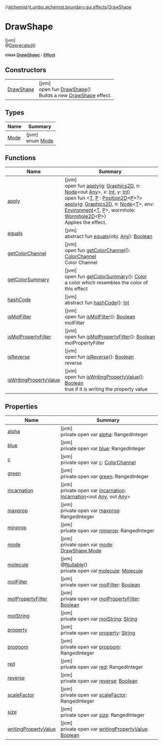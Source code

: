 //[alchemist](../../../index.md)/[it.unibo.alchemist.boundary.gui.effects](../index.md)/[DrawShape](index.md)

# DrawShape

[jvm]\
@[Deprecated](https://docs.oracle.com/javase/8/docs/api/java/lang/Deprecated.html)()

~~class~~ [~~DrawShape~~](index.md) ~~:~~ [~~Effect~~](../-effect/index.md)

## Constructors

| | |
|---|---|
| [DrawShape](-draw-shape.md) | [jvm]<br>open fun [DrawShape](-draw-shape.md)()<br>Builds a new [DrawShape](index.md) effect. |

## Types

| Name | Summary |
|---|---|
| [Mode](-mode/index.md) | [jvm]<br>enum [Mode](-mode/index.md) |

## Functions

| Name | Summary |
|---|---|
| [apply](apply.md) | [jvm]<br>open fun [apply](apply.md)(g: [Graphics2D](https://docs.oracle.com/javase/8/docs/api/java/awt/Graphics2D.html), n: [Node](../../it.unibo.alchemist.model.interfaces/-node/index.md)<out [Any](https://kotlinlang.org/api/latest/jvm/stdlib/kotlin/-any/index.html)>, x: [Int](https://kotlinlang.org/api/latest/jvm/stdlib/kotlin/-int/index.html), y: [Int](https://kotlinlang.org/api/latest/jvm/stdlib/kotlin/-int/index.html))<br>open fun <[T](../-effect/apply.md), [P](../-effect/apply.md) : [Position2D](../../it.unibo.alchemist.model.interfaces/-position2-d/index.md)<[P](../../it.unibo.alchemist.boundary.wormhole.implementation/-wormhole-swing/index.md)>?> [apply](../-effect/apply.md)(g: [Graphics2D](https://docs.oracle.com/javase/8/docs/api/java/awt/Graphics2D.html), n: [Node](../../it.unibo.alchemist.model.interfaces/-node/index.md)<[T](../../it.unibo.alchemist.boundary.monitors/-map-display/index.md)>, env: [Environment](../../it.unibo.alchemist.model.interfaces/-environment/index.md)<[T](../../it.unibo.alchemist.boundary.monitors/-map-display/index.md), [P](../../it.unibo.alchemist.boundary.wormhole.implementation/-wormhole-swing/index.md)>, wormhole: [Wormhole2D](../../it.unibo.alchemist.boundary.wormhole.interfaces/-wormhole2-d/index.md)<[P](../../it.unibo.alchemist.boundary.wormhole.implementation/-wormhole-swing/index.md)>)<br>Applies the effect. |
| [equals](../-effect/equals.md) | [jvm]<br>abstract fun [equals](../-effect/equals.md)(obj: [Any](https://kotlinlang.org/api/latest/jvm/stdlib/kotlin/-any/index.html)): [Boolean](https://kotlinlang.org/api/latest/jvm/stdlib/kotlin/-boolean/index.html) |
| [getColorChannel](get-color-channel.md) | [jvm]<br>open fun [getColorChannel](get-color-channel.md)(): [ColorChannel](../../it.unibo.alchemist.boundary.gui/-color-channel/index.md)<br>Color Channel |
| [getColorSummary](get-color-summary.md) | [jvm]<br>open fun [getColorSummary](get-color-summary.md)(): [Color](https://docs.oracle.com/javase/8/docs/api/java/awt/Color.html)<br>a color which resembles the color of this effect |
| [hashCode](../-effect/hash-code.md) | [jvm]<br>abstract fun [hashCode](../-effect/hash-code.md)(): [Int](https://kotlinlang.org/api/latest/jvm/stdlib/kotlin/-int/index.html) |
| [isMolFilter](is-mol-filter.md) | [jvm]<br>open fun [isMolFilter](is-mol-filter.md)(): [Boolean](https://kotlinlang.org/api/latest/jvm/stdlib/kotlin/-boolean/index.html)<br>molFilter |
| [isMolPropertyFilter](is-mol-property-filter.md) | [jvm]<br>open fun [isMolPropertyFilter](is-mol-property-filter.md)(): [Boolean](https://kotlinlang.org/api/latest/jvm/stdlib/kotlin/-boolean/index.html)<br>molPropertyFilter |
| [isReverse](is-reverse.md) | [jvm]<br>open fun [isReverse](is-reverse.md)(): [Boolean](https://kotlinlang.org/api/latest/jvm/stdlib/kotlin/-boolean/index.html)<br>reverse |
| [isWritingPropertyValue](is-writing-property-value.md) | [jvm]<br>open fun [isWritingPropertyValue](is-writing-property-value.md)(): [Boolean](https://kotlinlang.org/api/latest/jvm/stdlib/kotlin/-boolean/index.html)<br>true if it is writing the property value |

## Properties

| Name | Summary |
|---|---|
| [alpha](alpha.md) | [jvm]<br>private open var [alpha](alpha.md): RangedInteger |
| [blue](blue.md) | [jvm]<br>private open var [blue](blue.md): RangedInteger |
| [c](c.md) | [jvm]<br>private open var [c](c.md): [ColorChannel](../../it.unibo.alchemist.boundary.gui/-color-channel/index.md) |
| [green](green.md) | [jvm]<br>private open var [green](green.md): RangedInteger |
| [incarnation](incarnation.md) | [jvm]<br>private open var [incarnation](incarnation.md): [Incarnation](../../it.unibo.alchemist.model.interfaces/-incarnation/index.md)<out [Any](https://kotlinlang.org/api/latest/jvm/stdlib/kotlin/-any/index.html), out [Any](https://kotlinlang.org/api/latest/jvm/stdlib/kotlin/-any/index.html)> |
| [maxprop](maxprop.md) | [jvm]<br>private open var [maxprop](maxprop.md): RangedInteger |
| [minprop](minprop.md) | [jvm]<br>private open var [minprop](minprop.md): RangedInteger |
| [mode](mode.md) | [jvm]<br>private open var [mode](mode.md): [DrawShape.Mode](-mode/index.md) |
| [molecule](molecule.md) | [jvm]<br>@[Nullable](https://docs.oracle.com/javase/8/docs/api/javax/annotation/Nullable.html)()<br>private open val [molecule](molecule.md): [Molecule](../../it.unibo.alchemist.model.interfaces/-molecule/index.md) |
| [molFilter](mol-filter.md) | [jvm]<br>private open var [molFilter](mol-filter.md): [Boolean](https://kotlinlang.org/api/latest/jvm/stdlib/kotlin/-boolean/index.html) |
| [molPropertyFilter](mol-property-filter.md) | [jvm]<br>private open var [molPropertyFilter](mol-property-filter.md): [Boolean](https://kotlinlang.org/api/latest/jvm/stdlib/kotlin/-boolean/index.html) |
| [molString](mol-string.md) | [jvm]<br>private open var [molString](mol-string.md): [String](https://docs.oracle.com/javase/8/docs/api/java/lang/String.html) |
| [property](property.md) | [jvm]<br>private open var [property](property.md): [String](https://docs.oracle.com/javase/8/docs/api/java/lang/String.html) |
| [propoom](propoom.md) | [jvm]<br>private open var [propoom](propoom.md): RangedInteger |
| [red](red.md) | [jvm]<br>private open var [red](red.md): RangedInteger |
| [reverse](reverse.md) | [jvm]<br>private open var [reverse](reverse.md): [Boolean](https://kotlinlang.org/api/latest/jvm/stdlib/kotlin/-boolean/index.html) |
| [scaleFactor](scale-factor.md) | [jvm]<br>private open var [scaleFactor](scale-factor.md): RangedInteger |
| [size](size.md) | [jvm]<br>private open var [size](size.md): RangedInteger |
| [writingPropertyValue](writing-property-value.md) | [jvm]<br>private open var [writingPropertyValue](writing-property-value.md): [Boolean](https://kotlinlang.org/api/latest/jvm/stdlib/kotlin/-boolean/index.html) |
